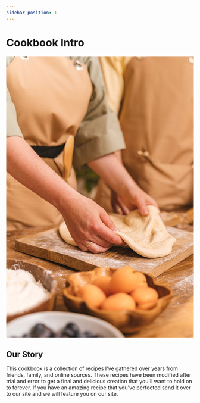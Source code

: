 ```yaml
---
sidebar_position: 1
---
```


# Cookbook Intro
![Docusaurus Plushie](./bread.jpeg)
## Our Story 
This cookbook is a collection of recipes I've gathered over years from friends, family, and online sources. These recipes have been modified after trial and error to get a final and delicious creation that you'll want to hold on to forever. If you have an amazing recipe that you've perfected send it over to our site and we will feature you on our site. 
